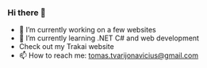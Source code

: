 ### Hi there 👋
- 🔭 I’m currently working on a few websites
- 🌱 I’m currently learning .NET C# and web development
- Check out my Trakai website
- 📫 How to reach me: tomas.tvarijonavicius@gmail.com
